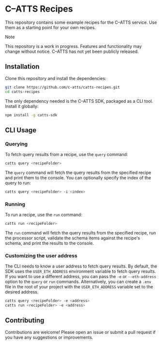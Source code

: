 # C–ATTS Recipes

This repository contains some example recipes for the C–ATTS service. Use them as a starting point for your own recipes.

> [!NOTE]  
> This repository is a work in progress. Features and functionality may change without notice. C–ATTS has not yet been publicly released.

## Installation

Clone this repository and install the dependencies:

```bash
git clone https://github.com/c-atts/catts-recipes.git
cd catts-recipes
```

The only dependency needed is the C–ATTS SDK, packaged as a CLI tool. Install it globally:

```bash
npm install -g catts-sdk
```

## CLI Usage

### Querying

To fetch query results from a recipe, use the `query` command:

```bash
catts query <recipeFolder>
```

The `query` command will fetch the query results from the specified recipe and print them to the console. You can optionally specify the index of the query to run:

```bash
catts query <recipeFolder> -i <index>
```

### Running

To run a recipe, use the `run` command:

```bash
catts run <recipeFolder>
```

The `run` command will fetch the query results from the specified recipe, run the processor script, validate the schema items against the recipe's schema, and print the results to the console.

### Customizing the user address

The CLI needs to know a user address to fetch query results. By default, the SDK uses the `USER_ETH_ADDRESS` environment variable to fetch query results. If you want to use a different address, you can pass the `-e` or `--eth-address` option to the `query` or `run` commands. Alternatively, you can create a `.env` file in the root of your project with the `USER_ETH_ADDRESS` variable set to the desired address.

```bash
catts query <recipeFolder> -e <address>
catts run <recipeFolder> -e <address>
```

## Contributing

Contributions are welcome! Please open an issue or submit a pull request if you have any suggestions or improvements.

